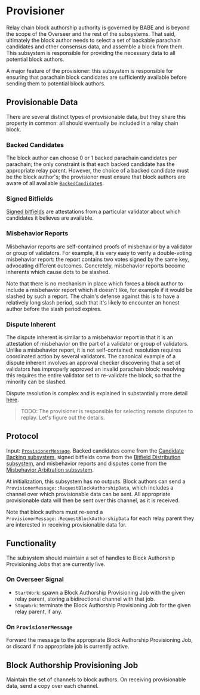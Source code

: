 # Provisioner

Relay chain block authorship authority is governed by BABE and is beyond the scope of the Overseer and the rest of the subsystems. That said, ultimately the block author needs to select a set of backable parachain candidates and other consensus data, and assemble a block from them. This subsystem is responsible for providing the necessary data to all potential block authors.

A major feature of the provisioner: this subsystem is responsible for ensuring that parachain block candidates are sufficiently available before sending them to potential block authors.

## Provisionable Data

There are several distinct types of provisionable data, but they share this property in common: all should eventually be included in a relay chain block.

### Backed Candidates

The block author can choose 0 or 1 backed parachain candidates per parachain; the only constraint is that each backed candidate has the appropriate relay parent. However, the choice of a backed candidate must be the block author's; the provisioner must ensure that block authors are aware of all available [`BackedCandidate`s](../../types/backing.md#backed-candidate).

### Signed Bitfields

[Signed bitfields](../../types/availability.md#signed-availability-bitfield) are attestations from a particular validator about which candidates it believes are available.

### Misbehavior Reports

Misbehavior reports are self-contained proofs of misbehavior by a validator or group of validators. For example, it is very easy to verify a double-voting misbehavior report: the report contains two votes signed by the same key, advocating different outcomes. Concretely, misbehavior reports become inherents which cause dots to be slashed.

Note that there is no mechanism in place which forces a block author to include a misbehavior report which it doesn't like, for example if it would be slashed by such a report. The chain's defense against this is to have a relatively long slash period, such that it's likely to encounter an honest author before the slash period expires.

### Dispute Inherent

The dispute inherent is similar to a misbehavior report in that it is an attestation of misbehavior on the part of a validator or group of validators. Unlike a misbehavior report, it is not self-contained: resolution requires coordinated action by several validators. The canonical example of a dispute inherent involves an approval checker discovering that a set of validators has improperly approved an invalid parachain block: resolving this requires the entire validator set to re-validate the block, so that the minority can be slashed.

Dispute resolution is complex and is explained in substantially more detail [here](../../runtime/validity.md).

> TODO: The provisioner is responsible for selecting remote disputes to replay. Let's figure out the details.

## Protocol

Input: [`ProvisionerMessage`](../../types/overseer-protocol.md#provisioner-message). Backed candidates come from the [Candidate Backing subsystem](../backing/candidate-backing.md), signed bitfields come from the [Bitfield Distribution subsystem](../availability/bitfield-distribution.md), and misbehavior reports and disputes come from the [Misbehavior Arbitration subsystem](misbehavior-arbitration.md).

At initialization, this subsystem has no outputs. Block authors can send a `ProvisionerMessage::RequestBlockAuthorshipData`, which includes a channel over which provisionable data can be sent. All appropriate provisionable data will then be sent over this channel, as it is received.

Note that block authors must re-send a `ProvisionerMessage::RequestBlockAuthorshipData` for each relay parent they are interested in receiving provisionable data for.

## Functionality

The subsystem should maintain a set of handles to Block Authorship Provisioning Jobs that are currently live.

### On Overseer Signal

- `StartWork`: spawn a Block Authorship Provisioning Job with the given relay parent, storing a bidirectional channel with that job.
- `StopWork`: terminate the Block Authorship Provisioning Job for the given relay parent, if any.

### On `ProvisionerMessage`

Forward the message to the appropriate Block Authorship Provisioning Job, or discard if no appropriate job is currently active.

## Block Authorship Provisioning Job

Maintain the set of channels to block authors. On receiving provisionable data, send a copy over each channel.
